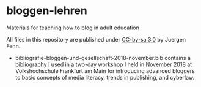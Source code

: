 # bloggen-lehren
Materials for teaching how to blog in adult education

All files in this repository are published under [CC-by-sa 3.0](https://creativecommons.org/licenses/by-sa/3.0/legalcode) by Juergen Fenn.

* bibliografie-bloggen-und-gesellschaft-2018-november.bib contains a bibliography I used in a two-day workshop I held in November 2018 at Volkshochschule Frankfurt am Main for introducing advanced bloggers to basic concepts of media literacy, trends in publishing, and cyberlaw.
